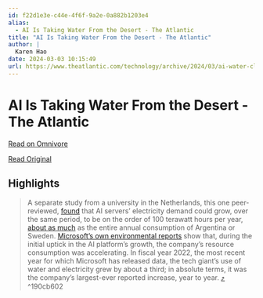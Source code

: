 ```yaml
---
id: f22d1e3e-c44e-4f6f-9a2e-0a882b1203e4
alias:
  - AI Is Taking Water From the Desert - The Atlantic
title: "AI Is Taking Water From the Desert - The Atlantic"
author: |
  Karen Hao
date: 2024-03-03 10:15:49
url: https://www.theatlantic.com/technology/archive/2024/03/ai-water-climate-microsoft/677602/
---
```


# AI Is Taking Water From the Desert - The Atlantic

[Read on Omnivore](https://omnivore.app/me/ai-is-taking-water-from-the-desert-the-atlantic-18e03d0095c)

[Read Original](https://www.theatlantic.com/technology/archive/2024/03/ai-water-climate-microsoft/677602/)

## Highlights

> A separate study from a university in the Netherlands, this one peer-reviewed, [found](https://www.nytimes.com/2023/10/10/climate/ai-could-soon-need-as-much-electricity-as-an-entire-country.html) that AI servers’ electricity demand could grow, over the same period, to be on the order of 100 terawatt hours per year, [about as much](https://www.eia.gov/international/data/world/electricity/electricity-consumption?pd=2&p=0000002&u=0&f=A&v=mapbubble&a=-&i=none&vo=value&&t=C&g=00000000000000000000000000000000000000000000000001&l=249-ruvvvvvfvtvnvv1vrvvvvfvvvvvvfvvvou20evvvvvvvvvvnvvvs0008&s=315532800000&e=1609459200000) as the entire annual consumption of Argentina or Sweden. [Microsoft’s own environmental reports](https://query.prod.cms.rt.microsoft.com/cms/api/am/binary/RW13PLE) show that, during the initial uptick in the AI platform’s growth, the company’s resource consumption was accelerating. In fiscal year 2022, the most recent year for which Microsoft has released data, the tech giant’s use of water and electricity grew by about a third; in absolute terms, it was the company’s largest-ever reported increase, year to year. [⤴️](https://omnivore.app/me/ai-is-taking-water-from-the-desert-the-atlantic-18e03d0095c#190cb602-a01a-439f-be05-952b1679c9de)  ^190cb602

